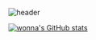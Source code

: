 ![header](https://capsule-render.vercel.app/api?type=soft&text=안%5녕%5하%5세%5요%20%F0%9F%A4%97&color=BBCBD2&fontSize=30&fontColor=FCFCFC)

[![wonna's GitHub stats](https://github-readme-stats.vercel.app/api?username=wonna-0830)](https://github.com/anuraghazra/github-readme-stats)
